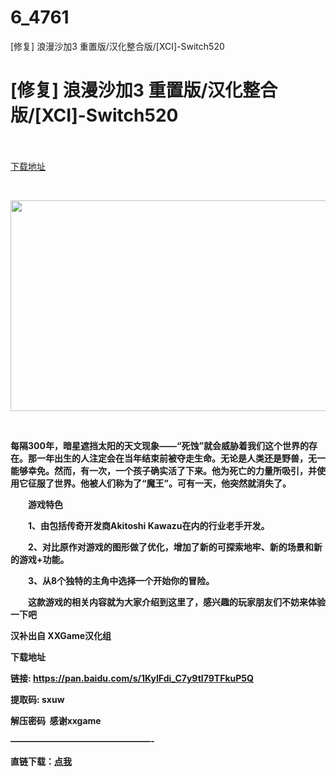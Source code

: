 # 6_4761
[修复] 浪漫沙加3 重置版/汉化整合版/[XCI]-Switch520
# [修复] 浪漫沙加3 重置版/汉化整合版/[XCI]-Switch520
 <br/></br>
[下载地址](https://www.switch520.cc/article/4761 "下载地址")
<br/></br>

<p><img class="alignnone size-full wp-image-10485" src="https://www.520tuku.tk//2021/03/1615482657-edaf71b2735dd10.jpg" alt=""></p>
<p><strong><img id="aimg_bFe8J" class="zoom" src="https://www.91wii.com/data/attachment/forum/201912/09/124838g9ifzroljll2tdyk.jpg" alt="" width="600" height="337"></strong></p>
<p>&nbsp;</p>
<p><strong>每隔300年，暗星遮挡太阳的天文现象——“死蚀”就会威胁着我们这个世界的存在。那一年出生的人注定会在当年结束前被夺走生命。无论是人类还是野兽，无一能够幸免。然而，有一次，一个孩子确实活了下来。他为死亡的力量所吸引，并使用它征服了世界。他被人们称为了“魔王”。可有一天，他突然就消失了。</strong></p>
<p><strong>　　游戏特色</strong></p>
<p><strong>　　1、由包括传奇开发商Akitoshi Kawazu在内的行业老手开发。</strong></p>
<p><strong>　　2、对比原作对游戏的图形做了优化，增加了新的可探索地牢、新的场景和新的游戏+功能。</strong></p>
<p><strong>　　3、从8个独特的主角中选择一个开始你的冒险。</strong></p>
<p><strong>　　这款游戏的相关内容就为大家介绍到这里了，感兴趣的玩家朋友们不妨来体验一下吧</strong></p>
<p><strong>汉补出自 XXGame汉化组</strong></p>
<p><strong>下载地址<br>
</strong></p>
<p><strong>链接: <a href="https://pan.baidu.com/s/1KyIFdi_C7y9tI79TFkuP5Q">https://pan.baidu.com/s/1KyIFdi_C7y9tI79TFkuP5Q</a></strong></p>
<p><strong> 提取码: sxuw</strong></p>
<p><strong>解压密码&nbsp; 感谢xxgame</strong></p>
<p><strong>————————————————-</strong></p>
<p><strong>直链下载：<a href="https://ziyuan3.free520.net/jinshouzhi/jin/浪漫沙迦%20%20XXGAME.NET汉化整合.rar">点我</a></strong></p>
<p>&nbsp;</p>
